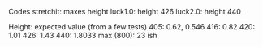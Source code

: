 Codes
stretchit: maxes height
luck1.0: height 426
luck2.0: height 440

Height: expected value (from a few tests)
405: 0.62, 0.546
416: 0.82
420: 1.01
426: 1.43
440: 1.8033
max (800): 23 ish